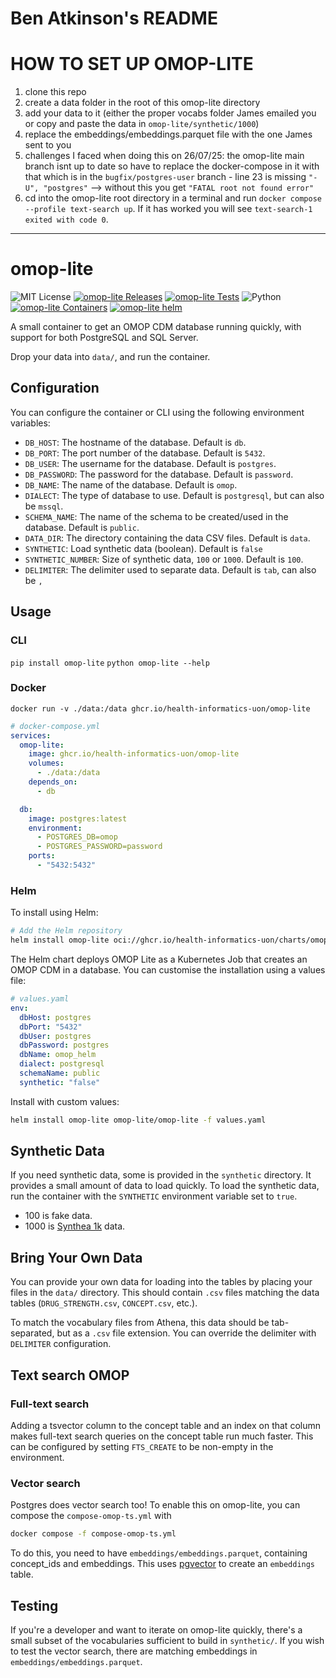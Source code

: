 # Ben Atkinson's README

# HOW TO SET UP OMOP-LITE

1) clone this repo
2) create a data folder in the root of this omop-lite directory
3) add your data to it (either the proper vocabs folder James emailed you or copy and paste the data in `omop-lite/synthetic/1000`)
4) replace the embeddings/embeddings.parquet file with the one James sent to you
5) challenges I faced when doing this on 26/07/25: the omop-lite main branch isnt up to date so have to replace the docker-compose in it with that which is in the `bugfix/postgres-user` branch - line 23 is missing `"-U", "postgres"` --> without this you get `"FATAL root not found error"`
6) cd into the omop-lite root directory in a terminal and run `docker compose --profile text-search up`. If it has worked you will see `text-search-1 exited with code 0`.

---
# omop-lite

![MIT License][license-badge]
[![omop-lite Releases][omop-lite-releases-badge]][omop-lite-releases]
[![omop-lite Tests][omop-lite-tests-badge]][omop-lite-tests]
![Python][python-badge]
[![omop-lite Containers][docker-badge]][omop-lite-containers]
[![omop-lite helm][helm-badge]][omop-lite-containers]

A small container to get an OMOP CDM database running quickly, with support for both PostgreSQL and SQL Server.

Drop your data into `data/`, and run the container.

## Configuration

You can configure the container or CLI using the following environment variables:

- `DB_HOST`: The hostname of the database. Default is `db`.
- `DB_PORT`: The port number of the database. Default is `5432`.
- `DB_USER`: The username for the database. Default is `postgres`.
- `DB_PASSWORD`: The password for the database. Default is `password`.
- `DB_NAME`: The name of the database. Default is `omop`.
- `DIALECT`: The type of database to use. Default is `postgresql`, but can also be `mssql`.
- `SCHEMA_NAME`: The name of the schema to be created/used in the database. Default is `public`.
- `DATA_DIR`: The directory containing the data CSV files. Default is `data`.
- `SYNTHETIC`: Load synthetic data (boolean). Default is `false`
- `SYNTHETIC_NUMBER`: Size of synthetic data, `100` or `1000`. Default is `100`.
- `DELIMITER`: The delimiter used to separate data. Default is `tab`, can also be `,`

## Usage

### CLI

`pip install omop-lite`
`python omop-lite --help`

### Docker

`docker run -v ./data:/data ghcr.io/health-informatics-uon/omop-lite`

```yaml
# docker-compose.yml
services:
  omop-lite:
    image: ghcr.io/health-informatics-uon/omop-lite
    volumes:
      - ./data:/data
    depends_on:
      - db

  db:
    image: postgres:latest
    environment:
      - POSTGRES_DB=omop
      - POSTGRES_PASSWORD=password
    ports:
      - "5432:5432"
```

### Helm

To install using Helm:

```bash
# Add the Helm repository
helm install omop-lite oci://ghcr.io/health-informatics-uon/charts/omop-lite --version 0.2.2
```

The Helm chart deploys OMOP Lite as a Kubernetes Job that creates an OMOP CDM in a database. You can customise the installation using a values file:

```yaml
# values.yaml
env:
  dbHost: postgres
  dbPort: "5432"
  dbUser: postgres
  dbPassword: postgres
  dbName: omop_helm
  dialect: postgresql
  schemaName: public
  synthetic: "false" 
```

Install with custom values:

```bash
helm install omop-lite omop-lite/omop-lite -f values.yaml
```

## Synthetic Data

If you need synthetic data, some is provided in the `synthetic` directory. It provides a small amount of data to load quickly.
To load the synthetic data, run the container with the `SYNTHETIC` environment variable set to `true`.

- 100 is fake data.
- 1000 is [Synthea 1k](https://registry.opendata.aws/synthea-omop/) data.

## Bring Your Own Data

You can provide your own data for loading into the tables by placing your files in the `data/` directory. This should contain `.csv` files matching the data tables (`DRUG_STRENGTH.csv`, `CONCEPT.csv`, etc.).

To match the vocabulary files from Athena, this data should be tab-separated, but as a `.csv` file extension.
You can override the delimiter with `DELIMITER` configuration.

## Text search OMOP

### Full-text search

Adding a tsvector column to the concept table and an index on that column makes full-text search queries on the concept table run much faster.
This can be configured by setting `FTS_CREATE` to be non-empty in the environment.

### Vector search

Postgres does vector search too!
To enable this on omop-lite, you can compose the `compose-omop-ts.yml` with

```bash
docker compose -f compose-omop-ts.yml
```

To do this, you need to have `embeddings/embeddings.parquet`, containing concept_ids and embeddings.
This uses [pgvector](https://github.com/pgvector/pgvector) to create an `embeddings` table.

## Testing

If you're a developer and want to iterate on omop-lite quickly, there's a small subset of the vocabularies sufficient to build in `synthetic/`.
If you wish to test the vector search, there are matching embeddings in `embeddings/embeddings.parquet`.

[omop-lite-containers]: https://github.com/orgs/Health-Informatics-UoN/packages?repo_name=omop-lite
[omop-lite-releases]: https://github.com/Health-Informatics-UoN/omop-lite/releases
[omop-lite-tests]: https://github.com/Health-Informatics-UoN/omop-lite/actions/workflows/check.test.python.yml
[omop-lite-releases-badge]: https://img.shields.io/github/v/tag/Health-Informatics-UoN/omop-lite
[omop-lite-tests-badge]: https://github.com/Health-Informatics-UoN/omop-lite/actions/workflows/check.test.python.yml/badge.svg

[license-badge]: https://img.shields.io/github/license/health-informatics-uon/omop-lite.svg
[python-badge]: https://img.shields.io/badge/Python-3776AB?style=flat-square&logo=python&logoColor=white
[docker-badge]: https://img.shields.io/badge/docker-%230db7ed.svg?style=flat-square&logo=docker&logoColor=white
[helm-badge]: https://img.shields.io/badge/Helm-0F1689?logo=helm&logoColor=fff&style=flat-square
